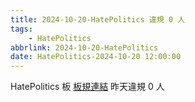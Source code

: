 ```yaml
---
title: 2024-10-20-HatePolitics 違規 0 人
tags:
    - HatePolitics
abbrlink: 2024-10-20-HatePolitics
date: HatePolitics-2024-10-20 12:00:00
---
```

HatePolitics 板 [板規連結](https://www.ptt.cc/bbs/HatePolitics/M.1617115262.A.D60.html)
昨天違規 0 人
